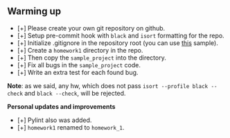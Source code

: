 ## Warming up

- [+] Please create your own git repository on github.
- [+] Setup pre-commit hook with `black` and `isort` formatting for the repo.
- [+] Initialize .gitignore in the repository root (you can use [this](https://github.com/github/gitignore/blob/master/Python.gitignore) sample).
- [+] Create a `homework1` directory in the repo.
- [+] Then copy the `sample_project` into the directory.
- [+] Fix all bugs in the `sample_project` code.
- [+] Write an extra test for each found bug.

**Note**: as we said, any hw, which does not pass `isort --profile black --check` and `black --check`, will be rejected.

**Personal updates and improvements**
- [+] Pylint also was added.
- [+] `homework1` renamed to `homework_1`.